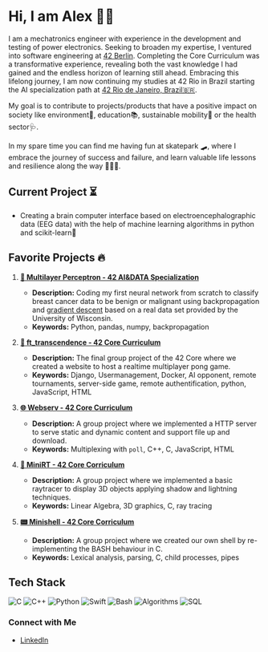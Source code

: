 # Hi, I am Alex 🙋🏻

I am a mechatronics engineer with experience in the development and testing of power electronics. Seeking to broaden my expertise, I ventured into software engineering at [42 Berlin](https://42berlin.de). Completing the Core Curriculum was a transformative experience, revealing both the vast knowledge I had gained and the endless horizon of learning still ahead. Embracing this lifelong journey, I am now continuing my studies at 42 Rio in Brazil starting the AI specialization path at [42 Rio de Janeiro, Brazil🇧🇷](https://42.rio).

My goal is to contribute to projects/products that have a positive impact on society like environment🌱, education📚, sustainable mobility🚄 or the health sector🩺.

In my spare time you can find me having fun at skatepark 🛹, where I embrace the journey of success and failure, and learn valuable life lessons and resilience along the way 💆🏻‍♂️.

## Current Project ⏳
- Creating a brain computer interface based on electroencephalographic data (EEG data) with the help of machine learning algorithms in python and scikit-learn🧠

## Favorite Projects 🔥

1. **[🦾 Multilayer Perceptron - 42 AI&DATA Specialization](https://github.com/alexehrlich/42Rio-multilayer-perceptron)**
   - **Description:** Coding my first neural network from scratch to classify breast cancer data to be benign or malignant using backpropagation and [gradient descent](https://github.com/alexehrlich/42Rio-AI-ft_linear_regression) based on a real data set provided by the University of Wisconsin.
   - **Keywords:** Python, pandas, numpy, backpropagation

2. **[🚀 ft_transcendence - 42 Core Curriculum](https://github.com/Linuswidmer/42_transcendence)**
   - **Description:** The final group project of the 42 Core where we created a website to host a realtime multiplayer pong game.
   - **Keywords:** Django, Usermanagement, Docker, AI opponent, remote tournaments, server-side game, remote authentification, python, JavaScript, HTML

3. **[🌐 Webserv - 42 Core Curriculum](https://github.com/mdarbois/42_webserv)**
   - **Description:** A group project where we implemented a HTTP server to serve static and dynamic content and support file up and download.
   - **Keywords:** Multiplexing with `poll`, C++, C, JavaScript, HTML

4. **[🧊 MiniRT - 42 Core Corriculum](https://github.com/dubmix/42-miniRT)**
   - **Description:** A group project where we implemented a basic raytracer to display 3D objects applying shadow and lightning techniques.
   - **Keywords:** Linear Algebra, 3D graphics, C, ray tracing

5. **[📟 Minishell - 42 Core Corriculum](https://github.com/leonyannick/minishell)**
   - **Description:** A group project where we created our own shell by re-implementing the BASH behaviour in C.
   - **Keywords:** Lexical analysis, parsing, C, child processes, pipes

## Tech Stack
![C](https://img.shields.io/badge/C-A8B9CC?style=for-the-badge&logo=c&logoColor=white)
![C++](https://img.shields.io/badge/C++-00599C?style=for-the-badge&logo=cplusplus&logoColor=white)
![Python](https://img.shields.io/badge/Python-3776AB?style=for-the-badge&logo=python&logoColor=white)
![Swift](https://img.shields.io/badge/Swift-FA7343?style=for-the-badge&logo=swift&logoColor=white)
![Bash](https://img.shields.io/badge/Bash-4EAA25?style=for-the-badge&logo=gnu-bash&logoColor=white)
![Algorithms](https://img.shields.io/badge/Algorithms-4B8BBE?style=for-the-badge&logo=algorithms&logoColor=white)
![SQL](https://img.shields.io/badge/SQL-4479A1?style=for-the-badge&logo=postgresql&logoColor=white)

### Connect with Me
- [LinkedIn](https://www.linkedin.com/in/alexander-ehrlich-a276b8200/)

